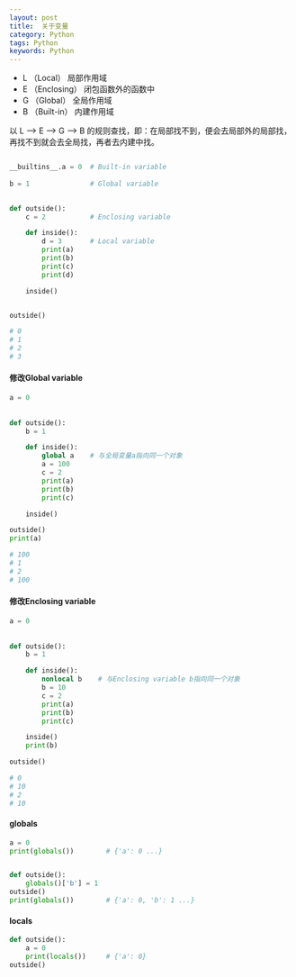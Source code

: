 ```yaml
---
layout: post
title:  关于变量 
category: Python
tags: Python
keywords: Python
---
```


* L （Local） 局部作用域
* E （Enclosing） 闭包函数外的函数中
* G （Global） 全局作用域
* B （Built-in） 内建作用域

以 L --> E --> G --> B 的规则查找，即：在局部找不到，便会去局部外的局部找，再找不到就会去全局找，再者去内建中找。

```python

__builtins__.a = 0  # Built-in variable
        
b = 1               # Global variable
        

def outside():
    c = 2           # Enclosing variable

    def inside():
        d = 3       # Local variable
        print(a)
        print(b)
        print(c)
        print(d)

    inside()


outside()

# 0
# 1
# 2
# 3

```

#### 修改Global variable

```python
a = 0              
  
  
def outside():
    b = 1          

    def inside():
        global a    # 与全局变量a指向同一个对象
        a = 100
        c = 2      
        print(a)
        print(b)
        print(c)

    inside()

outside()
print(a)

# 100
# 1
# 2
# 100
```

#### 修改Enclosing variable

```python
a = 0              
  
  
def outside():
    b = 1          

    def inside():
        nonlocal b    # 与Enclosing variable b指向同一个对象
        b = 10
        c = 2      
        print(a)
        print(b)
        print(c)

    inside()
    print(b)

outside()

# 0
# 10
# 2
# 10
```


#### globals

```python
a = 0
print(globals())        # {'a': 0 ...}


def outside():
    globals()['b'] = 1
outside()
print(globals())        # {'a': 0, 'b': 1 ...}
```

#### locals

```python
def outside():
    a = 0
    print(locals())     # {'a': 0}
outside()
```
